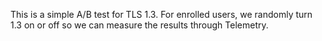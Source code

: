 This is a simple A/B test for TLS 1.3. For enrolled users, we randomly turn
1.3 on or off so we can measure the results through Telemetry.